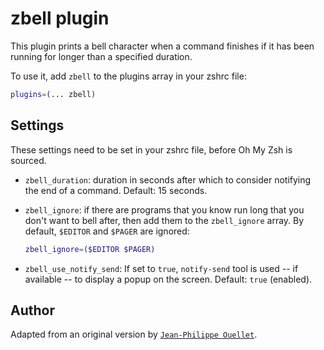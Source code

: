 # zbell plugin

This plugin prints a bell character when a command finishes if it has been
running for longer than a specified duration.

To use it, add `zbell` to the plugins array in your zshrc file:

```zsh
plugins=(... zbell)
```

## Settings

These settings need to be set in your zshrc file, before Oh My Zsh is sourced.

-   `zbell_duration`: duration in seconds after which to consider notifying the
    end of a command. Default: 15 seconds.

-   `zbell_ignore`: if there are programs that you know run long that you don't
    want to bell after, then add them to the `zbell_ignore` array. By default,
    `$EDITOR` and `$PAGER` are ignored:

    ```zsh
    zbell_ignore=($EDITOR $PAGER)
    ```

-   `zbell_use_notify_send`: If set to `true`, `notify-send` tool is used -- if
    available -- to display a popup on the screen. Default: `true` (enabled).

## Author

Adapted from an original version by
[`Jean-Philippe Ouellet`](https://github.com/jpouellet).
